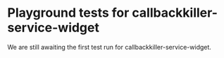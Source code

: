 # Playground tests for callbackkiller-service-widget
We are still awaiting the first test run for callbackkiller-service-widget.
